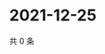 # 2021-12-25

共 0 条

<!-- BEGIN WEIBO -->
<!-- 最后更新时间 Sat Dec 25 2021 22:00:57 GMT+0800 (China Standard Time) -->

<!-- END WEIBO -->
